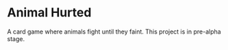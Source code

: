 # Animal Hurted

A card game where animals fight until they faint.
This project is in pre-alpha stage.
